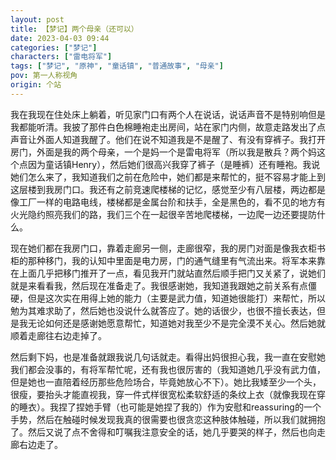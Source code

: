```yaml
---
layout: post
title: 【梦记】两个母亲（还可以）
date: 2023-04-03 09:44
categories: ["梦记"]
characters: ["雷电将军"]
tags: ["梦记", "原神", "童话镇", "普通故事", "母亲"]
pov: 第一人称视角
origin: 个站
---
```


我在我现在住处床上躺着，听见家门口有两个人在说话，说话声音不是特别响但是我都能听清。我披了那件白色棉睡袍走出房间，站在家门内侧，故意走路发出了点声音让外面人知道我醒了。他们在说不知道我是不是醒了、有没有穿裤子。我打开房门，外面是我的两个母亲，一个是妈一个是雷电将军（所以我是散兵？两个妈这个点因为童话镇Henry），然后她们很高兴我穿了裤子（是睡裤）还有睡袍。我说她们怎么来了，我知道我们之前在危险中，她们都是来帮忙的，挺不容易才能上到这层楼到我房门口。我还有之前竞速爬楼梯的记忆，感觉至少有八层楼，两边都是像工厂一样的电路电线，楼梯都是金属台阶和扶手，全是黑色的，看不见的地方有火光隐约照亮我们的路，我们三个在一起很辛苦地爬楼梯，一边爬一边还要提防什么。

现在她们都在我房门口，靠着走廊另一侧，走廊很窄，我的房门对面是像我衣柜书柜的那种移门，我的认知中里面是电力房，门的通气缝里有气流出来。将军本来靠在上面几乎把移门推开了一点，看见我开门就站直然后顺手把门又关紧了，说她们就是来看看我，然后现在准备走了。我很感谢她，我知道我跟她之前关系有点僵硬，但是这次实在用得上她的能力（主要是武力值，知道她很能打）来帮忙，所以勉为其难求助了，然后她也没说什么就答应了。她的话很少，也很不擅长表达，但是我无论如何还是感谢她愿意帮忙，知道她对我至少不是完全漠不关心。然后她就顺着走廊往右边走掉了。

然后剩下妈，也是准备就跟我说几句话就走。看得出妈很担心我，我一直在安慰她我们都会没事的，有将军帮忙呢，还有我也很厉害的（我知道她几乎没有武力值，但是她也一直陪着经历那些危险场合，毕竟她放心不下）。她比我矮至少一个头，很瘦，要抬头才能直视我，穿一件式样很宽松柔软舒适的条纹上衣（就像我现在穿的睡衣）。我捏了捏她手臂（也可能是她捏了我的）作为安慰和reassuring的一个手势，然后在触碰时候发现我真的很需要也很贪恋这种肢体触碰，所以我们就拥抱了。然后又说了点不舍得和叮嘱我注意安全的话，她几乎要哭的样子，然后也向走廊右边走了。
